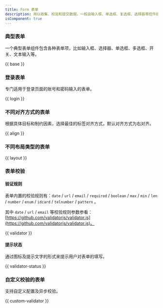 ```yaml
---
title: Form 表单
description: 用以收集、校验和提交数据，一般由输入框、单选框、复选框、选择器等控件组成。 
isComponent: true
---
```


### 典型表单

一个典型表单组件包含各种表单项，比如输入框、选择器、单选框、多选框、开关、文本输入等。

{{ base }}

<!-- ### 注册表单

新用户注册时常用的表单形式，包括邮箱、密码、确认密码等。

{{ register }} -->

### 登录表单

专门适用于登录页面的账号和密码输入的表单。

{{ login }}

<!-- ### 动态增减表单

{{ dynamic }} -->

<!-- ### 不同尺寸的表单

为了适应不同尺寸的布局，TD提供大小两种不同尺寸的表单

{{ size }} -->

### 不同对齐方式的表单

根据具体目标和制约因素，选择最佳的标签对齐方式，默认对齐方式为右对齐。

{{ align }}

### 不同布局类型的表单

{{ layout }}

### 表单校验

#### 验证规则

表单内置的校验规则有：`date` / `url` / `email` / `required` / `boolean` / `max` / `min` / `len` / `number` / `enum` / `idcard` / `telnumber` / `pattern` 。

其中 `date` / `url` / `email` 等校验规则参数参看：[https://github.com/validatorjs/validator.js](https://github.com/validatorjs/validator.js)。

{{ validator }}

#### 提示状态

通过图标及提示文字的形式来提示用户对表单的填写。

{{ validator-status }}

### 自定义校验的表单

支持自定义配置及异步校验。

{{ custom-validator }}
